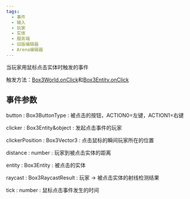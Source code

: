 ```yaml
---
tags:
  - 事件
  - 输入
  - 玩家
  - 实体
  - 服务端
  - 旧版编辑器
  - Arena编辑器
---
```


当玩家用鼠标点击实体时触发的事件

触发方法：[Box3World.onClick]()和[Box3Entity.onClick]()

## 事件参数

<property>button</property> : <def>Box3ButtonType</def>
: 被点击的按钮，ACTION0=左键，ACTION1=右键

<property>clicker</property> : <def>Box3Entity</def>&object
: 发起点击事件的玩家

<property>clickerPosition</property> : <def>Box3Vector3</def>
: 点击鼠标的瞬间玩家所在的位置

<property>distance</property> : <def>number</def>
: 玩家到被点击实体的距离

<property>entity</property> : <def>Box3Entity</def>
: 被点击的实体

<property>raycast</property> : <def>Box3RaycastResult</def>
: 玩家 -> 被点击实体的射线检测结果

<property>tick</property> : <def>number</def>
: 鼠标点击事件发生的时间
